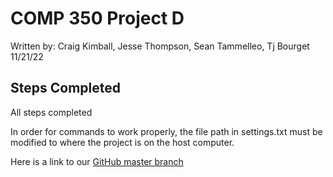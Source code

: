 # COMP 350 Project D  #

Written by: 
Craig Kimball, Jesse Thompson, Sean Tammelleo, Tj Bourget <br>
11/21/22 <br>

## Steps Completed  ##
All steps completed<br>

In order for commands to work properly, the file path in settings.txt must be modified to where the project is on the host computer.<br>

Here is a link to our [GitHub master branch](https://github.com/jesse-thompson/Comp350ProjectD)

